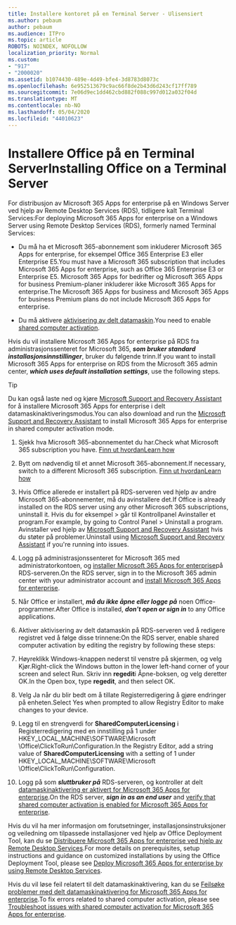 ```yaml
---
title: Installere kontoret på en Terminal Server - Ulisensiert
ms.author: pebaum
author: pebaum
ms.audience: ITPro
ms.topic: article
ROBOTS: NOINDEX, NOFOLLOW
localization_priority: Normal
ms.custom:
- "917"
- "2000020"
ms.assetid: b1074430-489e-4d49-bfe4-3d8783d8073c
ms.openlocfilehash: 6e952513679c9ac66f8de2b43d6d243cf17ff789
ms.sourcegitcommit: 7e06d9ec1dd462cbd882f088c997d012a032f04d
ms.translationtype: MT
ms.contentlocale: nb-NO
ms.lasthandoff: 05/04/2020
ms.locfileid: "44010623"
---
```

# <a name="installing-office-on-a-terminal-server"></a><span data-ttu-id="3d790-102">Installere Office på en Terminal Server</span><span class="sxs-lookup"><span data-stu-id="3d790-102">Installing Office on a Terminal Server</span></span>

<span data-ttu-id="3d790-103">For distribusjon av Microsoft 365 Apps for enterprise på en Windows Server ved hjelp av Remote Desktop Services (RDS), tidligere kalt Terminal Services:</span><span class="sxs-lookup"><span data-stu-id="3d790-103">For deploying Microsoft 365 Apps for enterprise on a Windows Server using Remote Desktop Services (RDS), formerly named Terminal Services:</span></span>
  
- <span data-ttu-id="3d790-104">Du må ha et Microsoft 365-abonnement som inkluderer Microsoft 365 Apps for enterprise, for eksempel Office 365 Enterprise E3 eller Enterprise E5.</span><span class="sxs-lookup"><span data-stu-id="3d790-104">You must have a Microsoft 365 subscription that includes Microsoft 365 Apps for enterprise, such as Office 365 Enterprise E3 or Enterprise E5.</span></span> <span data-ttu-id="3d790-105">Microsoft 365 Apps for bedrifter og Microsoft 365 Apps for business Premium-planer inkluderer ikke Microsoft 365 Apps for enterprise.</span><span class="sxs-lookup"><span data-stu-id="3d790-105">The Microsoft 365 Apps for business and Microsoft 365 Apps for business Premium plans do not include Microsoft 365 Apps for enterprise.</span></span>

- <span data-ttu-id="3d790-106">Du må aktivere [aktivisering av delt datamaskin](https://docs.microsoft.com/DeployOffice/overview-shared-computer-activation).</span><span class="sxs-lookup"><span data-stu-id="3d790-106">You need to enable [shared computer activation](https://docs.microsoft.com/DeployOffice/overview-shared-computer-activation).</span></span>

<span data-ttu-id="3d790-107">Hvis du vil installere Microsoft 365 Apps for enterprise på RDS fra administrasjonssenteret for Microsoft 365, ***som bruker standard installasjonsinnstillinger***, bruker du følgende trinn.</span><span class="sxs-lookup"><span data-stu-id="3d790-107">If you want to install Microsoft 365 Apps for enterprise on RDS from the Microsoft 365 admin center, ***which uses default installation settings***, use the following steps.</span></span>

> [!TIP]
> <span data-ttu-id="3d790-108">Du kan også laste ned og kjøre [Microsoft Support and Recovery Assistant](https://aka.ms/SaRA_OfficeSCA_M365Portal) for å installere Microsoft 365 Apps for enterprise i delt datamaskinaktiveringsmodus.</span><span class="sxs-lookup"><span data-stu-id="3d790-108">You can also download and run the [Microsoft Support and Recovery Assistant](https://aka.ms/SaRA_OfficeSCA_M365Portal) to install Microsoft 365 Apps for enterprise in shared computer activation mode.</span></span>
  
1. <span data-ttu-id="3d790-109">Sjekk hva Microsoft 365-abonnementet du har.</span><span class="sxs-lookup"><span data-stu-id="3d790-109">Check what Microsoft 365 subscription you have.</span></span> [<span data-ttu-id="3d790-110">Finn ut hvordan</span><span class="sxs-lookup"><span data-stu-id="3d790-110">Learn how</span></span>](https://docs.microsoft.com/office365/admin/admin-overview/what-subscription-do-i-have)

2. <span data-ttu-id="3d790-111">Bytt om nødvendig til et annet Microsoft 365-abonnement.</span><span class="sxs-lookup"><span data-stu-id="3d790-111">If necessary, switch to a different Microsoft 365 subscription.</span></span> [<span data-ttu-id="3d790-112">Finn ut hvordan</span><span class="sxs-lookup"><span data-stu-id="3d790-112">Learn how</span></span>](https://docs.microsoft.com/office365/admin/subscriptions-and-billing/switch-to-a-different-plan)

3. <span data-ttu-id="3d790-113">Hvis Office allerede er installert på RDS-serveren ved hjelp av andre Microsoft 365-abonnementer, må du avinstallere det.</span><span class="sxs-lookup"><span data-stu-id="3d790-113">If Office is already installed on the RDS server using any other Microsoft 365 subscriptions, uninstall it.</span></span> <span data-ttu-id="3d790-114">Hvis du for eksempel \> går til Kontrollpanel Avinstaller et program.</span><span class="sxs-lookup"><span data-stu-id="3d790-114">For example, by going to Control Panel \> Uninstall a program.</span></span> <span data-ttu-id="3d790-115">Avinstaller ved hjelp av [Microsoft Support and Recovery Assistant](https://aka.ms/SARA-OfficeUninstall-Alchemy) hvis du støter på problemer.</span><span class="sxs-lookup"><span data-stu-id="3d790-115">Uninstall using [Microsoft Support and Recovery Assistant](https://aka.ms/SARA-OfficeUninstall-Alchemy) if you're running into issues.</span></span>

4. <span data-ttu-id="3d790-116">Logg på administrasjonssenteret for Microsoft 365 med administratorkontoen, og [installer Microsoft 365 Apps for enterprise](https://portal.office.com/OLS/MySoftware.aspx)på RDS-serveren.</span><span class="sxs-lookup"><span data-stu-id="3d790-116">On the RDS server, sign in to the Microsoft 365 admin center with your administrator account and [install Microsoft 365 Apps for enterprise](https://portal.office.com/OLS/MySoftware.aspx).</span></span>

5. <span data-ttu-id="3d790-117">Når Office er installert, ***må du ikke åpne eller logge på*** noen Office-programmer.</span><span class="sxs-lookup"><span data-stu-id="3d790-117">After Office is installed, ***don't open or sign in*** to any Office applications.</span></span>

6. <span data-ttu-id="3d790-118">Aktiver aktivisering av delt datamaskin på RDS-serveren ved å redigere registret ved å følge disse trinnene:</span><span class="sxs-lookup"><span data-stu-id="3d790-118">On the RDS server, enable shared computer activation by editing the registry by following these steps:</span></span>

1. <span data-ttu-id="3d790-119">Høyreklikk Windows-knappen nederst til venstre på skjermen, og velg Kjør.</span><span class="sxs-lookup"><span data-stu-id="3d790-119">Right-click the Windows button in the lower left-hand corner of your screen and select Run.</span></span> <span data-ttu-id="3d790-120">Skriv inn **regedit**i Åpne-boksen, og velg deretter OK.</span><span class="sxs-lookup"><span data-stu-id="3d790-120">In the Open box, type **regedit**, and then select OK.</span></span>

2. <span data-ttu-id="3d790-121">Velg Ja når du blir bedt om å tillate Registerredigering å gjøre endringer på enheten.</span><span class="sxs-lookup"><span data-stu-id="3d790-121">Select Yes when prompted to allow Registry Editor to make changes to your device.</span></span>

3. <span data-ttu-id="3d790-122">Legg til en strengverdi for **SharedComputerLicensing** i Registerredigering med en innstilling på 1 under HKEY_LOCAL_MACHINE\SOFTWARE\Microsoft \Office\ClickToRun\Configuration.</span><span class="sxs-lookup"><span data-stu-id="3d790-122">In the Registry Editor, add a string value of **SharedComputerLicensing** with a setting of 1 under HKEY_LOCAL_MACHINE\SOFTWARE\Microsoft \Office\ClickToRun\Configuration.</span></span>

7. <span data-ttu-id="3d790-123">Logg på som ***sluttbruker på*** RDS-serveren, og kontroller at delt [datamaskinaktivering er aktivert for Microsoft 365 Apps for enterprise](https://docs.microsoft.com/DeployOffice/troubleshoot-shared-computer-activation#verify-that-activation-for-microsoft-365-apps-succeeded).</span><span class="sxs-lookup"><span data-stu-id="3d790-123">On the RDS server, ***sign in as an end user*** and [verify that shared computer activation is enabled for Microsoft 365 Apps for enterprise](https://docs.microsoft.com/DeployOffice/troubleshoot-shared-computer-activation#verify-that-activation-for-microsoft-365-apps-succeeded).</span></span>

<span data-ttu-id="3d790-124">Hvis du vil ha mer informasjon om forutsetninger, installasjonsinstruksjoner og veiledning om tilpassede installasjoner ved hjelp av Office Deployment Tool, kan du se [Distribuere Microsoft 365 Apps for enterprise ved hjelp av Remote Desktop Services](https://docs.microsoft.com/DeployOffice/deploy-microsoft-365-apps-remote-desktop-services).</span><span class="sxs-lookup"><span data-stu-id="3d790-124">For more details on prerequisites, setup instructions and guidance on customized installations by using the Office Deployment Tool, please see [Deploy Microsoft 365 Apps for enterprise by using Remote Desktop Services](https://docs.microsoft.com/DeployOffice/deploy-microsoft-365-apps-remote-desktop-services).</span></span>
  
<span data-ttu-id="3d790-125">Hvis du vil løse feil relatert til delt datamaskinaktivering, kan du se [Feilsøke problemer med delt datamaskinaktivering for Microsoft 365 Apps for enterprise](https://docs.microsoft.com/DeployOffice/troubleshoot-shared-computer-activation).</span><span class="sxs-lookup"><span data-stu-id="3d790-125">To fix errors related to shared computer activation, please see [Troubleshoot issues with shared computer activation for Microsoft 365 Apps for enterprise](https://docs.microsoft.com/DeployOffice/troubleshoot-shared-computer-activation).</span></span>
  